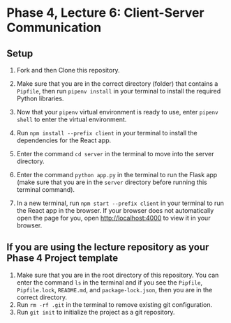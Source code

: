 # Phase 4, Lecture 6: Client-Server Communication

## Setup

1. Fork and then Clone this repository.

2. Make sure that you are in the correct directory (folder) that contains a `Pipfile`, then run `pipenv install` in your terminal to install the required Python libraries.

3. Now that your `pipenv` virtual environment is ready to use, enter `pipenv shell` to enter the virtual environment.

4. Run `npm install --prefix client` in your terminal to install the dependencies for the React app.

5. Enter the command `cd server` in the terminal to move into the server directory.

6. Enter the command `python app.py` in the terminal to run the Flask app (make sure that you are in the `server` directory before running this terminal command).

7. In a new terminal, run `npm start --prefix client` in your terminal to run the React app in the browser. If your browser does not automatically open the page for you, open [http://localhost:4000](http://localhost:4000) to view it in your browser.

## If you are using the lecture repository as your Phase 4 Project template

1. Make sure that you are in the root directory of this repository. You can enter the command `ls` in the terminal and if you see the `Pipfile`, `Pipfile.lock`, `README.md`, and `package-lock.json`, then you are in the correct directory.
2. Run `rm -rf .git` in the terminal to remove existing git configuration.
3. Run `git init` to initialize the project as a git repository.
